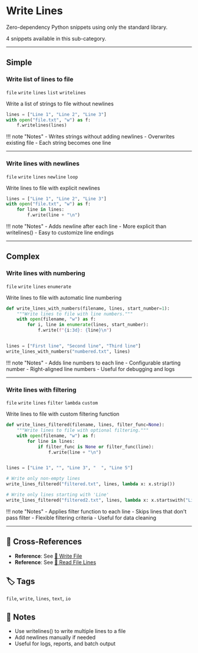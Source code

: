 # Write Lines

Zero-dependency Python snippets using only the standard library.

4 snippets available in this sub-category.

---

## Simple

###  Write list of lines to file

`file` `write` `lines` `list` `writelines`

Write a list of strings to file without newlines

```python
lines = ["Line 1", "Line 2", "Line 3"]
with open("file.txt", "w") as f:
    f.writelines(lines)
```

!!! note "Notes"
    - Writes strings without adding newlines
    - Overwrites existing file
    - Each string becomes one line

<hr class="snippet-divider">

### Write lines with newlines

`file` `write` `lines` `newline` `loop`

Write lines to file with explicit newlines

```python
lines = ["Line 1", "Line 2", "Line 3"]
with open("file.txt", "w") as f:
    for line in lines:
        f.write(line + "\n")
```

!!! note "Notes"
    - Adds newline after each line
    - More explicit than writelines()
    - Easy to customize line endings

<hr class="snippet-divider">

## Complex

###  Write lines with numbering

`file` `write` `lines` `enumerate`

Write lines to file with automatic line numbering

```python
def write_lines_with_numbers(filename, lines, start_number=1):
    """Write lines to file with line numbers."""
    with open(filename, "w") as f:
        for i, line in enumerate(lines, start_number):
            f.write(f"{i:3d}: {line}\n")


lines = ["First line", "Second line", "Third line"]
write_lines_with_numbers("numbered.txt", lines)
```

!!! note "Notes"
    - Adds line numbers to each line
    - Configurable starting number
    - Right-aligned line numbers
    - Useful for debugging and logs

<hr class="snippet-divider">

### Write lines with filtering

`file` `write` `lines` `filter` `lambda` `custom`

Write lines to file with custom filtering function

```python
def write_lines_filtered(filename, lines, filter_func=None):
    """Write lines to file with optional filtering."""
    with open(filename, "w") as f:
        for line in lines:
            if filter_func is None or filter_func(line):
                f.write(line + "\n")


lines = ["Line 1", "", "Line 3", "  ", "Line 5"]

# Write only non-empty lines
write_lines_filtered("filtered.txt", lines, lambda x: x.strip())

# Write only lines starting with 'Line'
write_lines_filtered("filtered2.txt", lines, lambda x: x.startswith("Line"))
```

!!! note "Notes"
    - Applies filter function to each line
    - Skips lines that don't pass filter
    - Flexible filtering criteria
    - Useful for data cleaning

<hr class="snippet-divider">

## 🔗 Cross-References

- **Reference**: See [📂 Write File](./write_file.md)
- **Reference**: See [📂 Read File Lines](./read_file_lines.md)

## 🏷️ Tags

`file`, `write`, `lines`, `text`, `io`

## 📝 Notes

- Use writelines() to write multiple lines to a file
- Add newlines manually if needed
- Useful for logs, reports, and batch output
